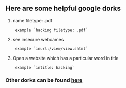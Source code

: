 ## Here are some helpful google dorks
1. name filetype: .pdf 
        
        example `hacking filetype: .pdf`
2. see insecure webcames 
        
        example `inurl:/view/view.shtml`
3. Open a website which has a particular word in title
        
        example `intitle: hacking`
        
### Other dorks can be found [here](`https://www.exploit-db.com/google-hacking-database`)
        
